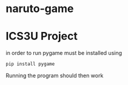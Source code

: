 # naruto-game
# ICS3U Project

in order to run pygame must be installed using 

```bash
pip install pygame
```
Running the program should then work
